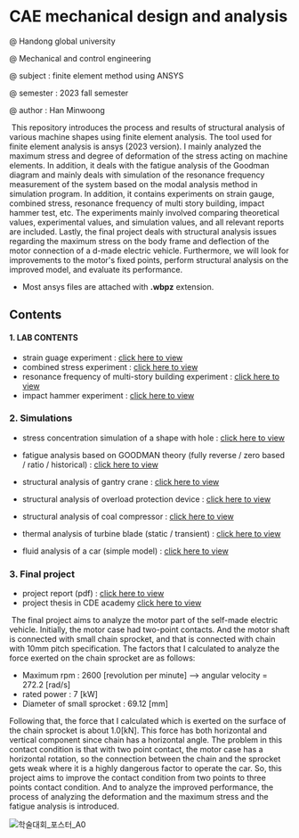 # CAE mechanical design and analysis 

@ Handong global university

@ Mechanical and control engineering

@ subject : finite element method using ANSYS

@ semester : 2023 fall semester

@ author : Han Minwoong



​			This repository introduces the process and results of structural analysis of various machine shapes using finite element analysis. The tool used for finite element analysis is ansys (2023 version). I mainly analyzed the maximum stress and degree of deformation of the stress acting on machine elements. In addition, it deals with the fatigue analysis of the Goodman diagram and mainly deals with simulation of the resonance frequency measurement of the system based on the modal analysis method in simulation program. In addition, it contains experiments on strain gauge, combined stress, resonance frequency of multi story building, impact hammer test, etc. The experiments mainly involved comparing theoretical values, experimental values, and simulation values, and all relevant reports are included. Lastly, the final project deals with structural analysis issues regarding the maximum stress on the body frame and deflection of the motor connection of a d-made electric vehicle. Furthermore, we will look for improvements to the motor's fixed points, perform structural analysis on the improved model, and evaluate its performance.

* Most ansys files are attached with **.wbpz** extension.



## Contents

#### 1. LAB CONTENTS

* strain guage experiment : [click here to view](https://github.com/HanMinung/CAE/tree/main/1.%20LAB%20FILES/LAB1_strain_guage)
* combined stress experiment : [click here to view](https://github.com/HanMinung/CAE/tree/main/1.%20LAB%20FILES/LAB2_combined_stress)
* resonance frequency of multi-story building experiment : [click here to view](https://github.com/HanMinung/CAE/tree/main/1.%20LAB%20FILES/LAB3_building)
* impact hammer experiment : [click here to view](https://github.com/HanMinung/CAE/tree/main/1.%20LAB%20FILES/LAB4_impact_hammer)



### 2. Simulations

* stress concentration simulation of a shape with hole : [click here to view](https://github.com/HanMinung/CAE/tree/main/2.%20SIMULATIONS/assignment_1)
* fatigue analysis based on GOODMAN theory (fully reverse / zero based / ratio / historical) : [click here to view](https://github.com/HanMinung/CAE/tree/main/2.%20SIMULATIONS/assignment_2)

* structural analysis of gantry crane : [click here to view](https://github.com/HanMinung/CAE/tree/main/2.%20SIMULATIONS/assignment_3)

* structural analysis of overload protection device : [click here to view](https://github.com/HanMinung/CAE/tree/main/2.%20SIMULATIONS/assignment_4)

* structural analysis of coal compressor : [click here to view](https://github.com/HanMinung/CAE/tree/main/2.%20SIMULATIONS/assignment_5)
* thermal analysis of turbine blade (static / transient) : [click here to view](https://github.com/HanMinung/CAE/tree/main/2.%20SIMULATIONS/assignment_6)

* fluid analysis of a car (simple model) : [click here to view](https://github.com/HanMinung/CAE/tree/main/2.%20SIMULATIONS/assignment_7)

### 3. Final project

* project report (pdf) : [click here to view](https://github.com/HanMinung/CAE/blob/main/3.%20FINAL%20PROJECT/Final_project_report.pdf)
* project thesis in CDE academy [click here to view](https://github.com/HanMinung/CAE/blob/main/4.%20FINAL_PROJECT_%ED%95%99%EC%88%A0%EB%8C%80%ED%9A%8C/%ED%95%99%EC%88%A0%EB%8C%80%ED%9A%8C_%EB%85%BC%EB%AC%B8.pdf)

​			The final project aims to analyze the motor part of the self-made electric vehicle. Initially, the motor case had two-point contacts. And the motor shaft is connected with small chain sprocket, and that is connected with chain with 10mm pitch specification. The factors that I calculated to analyze the force exerted on the chain sprocket are as follows:

* Maximum rpm : 2600 [revolution per minute] --> angular velocity = 272.2 [rad/s]
* rated power : 7 [kW]
* Diameter of small sprocket : 69.12 [mm]

Following that, the force that I calculated which is exerted on the surface of the chain sprocket is about 1.0[kN]. This force has both horizontal and vertical component since chain has a horizontal angle. The problem in this contact condition is that with two point contact, the motor case has a horizontal rotation, so the connection between the chain and the sprocket gets weak where it is  a highly dangerous factor to operate the car. So, this project aims to improve the contact condition from two points to  three points contact condition. And to analyze the improved performance, the process of analyzing the deformation and the maximum stress and the fatigue analysis is introduced.

![학술대회_포스터_A0](https://github.com/HanMinung/CAE/assets/99113269/0d49d579-ddd7-4d83-a06a-8293adc40cf0)
